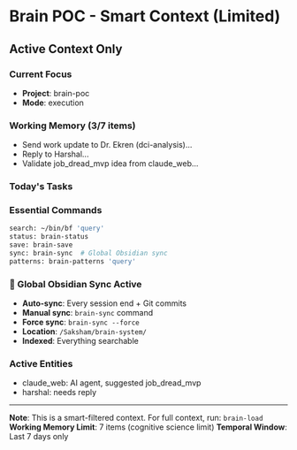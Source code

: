 # Brain POC - Smart Context (Limited)

## Active Context Only

### Current Focus
- **Project**: brain-poc
- **Mode**: execution

### Working Memory (3/7 items)
- Send work update to Dr. Ekren (dci-analysis)...
- Reply to Harshal...
- Validate job_dread_mvp idea from claude_web...

### Today's Tasks


### Essential Commands
```bash
search: ~/bin/bf 'query'
status: brain-status
save: brain-save
sync: brain-sync  # Global Obsidian sync
patterns: brain-patterns 'query'
```

### 🔄 Global Obsidian Sync Active
- **Auto-sync**: Every session end + Git commits
- **Manual sync**: `brain-sync` command
- **Force sync**: `brain-sync --force`
- **Location**: `/Saksham/brain-system/`
- **Indexed**: Everything searchable

### Active Entities
- claude_web: AI agent, suggested job_dread_mvp
- harshal: needs reply

---
**Note**: This is a smart-filtered context. For full context, run: `brain-load`
**Working Memory Limit**: 7 items (cognitive science limit)
**Temporal Window**: Last 7 days only
